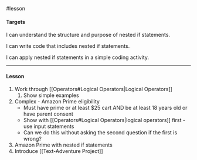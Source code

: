 #lesson 

#### Targets
I can understand the structure and purpose of nested if statements.

I can write code that includes nested if statements.

I can apply nested if statements in a simple coding activity.

---
#### Lesson

1. Work through [[Operators#Logical Operators|Logical Operators]]
	1. Show simple examples
2. Complex - Amazon Prime eligibility
	* Must have prime or at least $25 cart AND be at least 18 years old or have parent consent
	* Show with [[Operators#Logical Operators|logical operators]] first - use input statements
	* Can we do this without asking the second question if the first is wrong?
3. Amazon Prime with nested if statements
4. Introduce [[Text-Adventure Project]]
